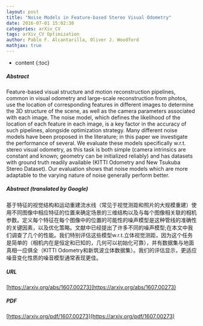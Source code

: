 ```yaml
---
layout: post
title: "Noise Models in Feature-based Stereo Visual Odometry"
date: 2016-07-01 15:02:38
categories: arXiv_CV
tags: arXiv_CV Optimization
author: Pablo F. Alcantarilla, Oliver J. Woodford
mathjax: true
---
```


* content
{:toc}

##### Abstract
Feature-based visual structure and motion reconstruction pipelines, common in visual odometry and large-scale reconstruction from photos, use the location of corresponding features in different images to determine the 3D structure of the scene, as well as the camera parameters associated with each image. The noise model, which defines the likelihood of the location of each feature in each image, is a key factor in the accuracy of such pipelines, alongside optimization strategy. Many different noise models have been proposed in the literature; in this paper we investigate the performance of several. We evaluate these models specifically w.r.t. stereo visual odometry, as this task is both simple (camera intrinsics are constant and known; geometry can be initialized reliably) and has datasets with ground truth readily available (KITTI Odometry and New Tsukuba Stereo Dataset). Our evaluation shows that noise models which are more adaptable to the varying nature of noise generally perform better.

##### Abstract (translated by Google)
基于特征的视觉结构和运动重建流水线（常见于视觉测距和照片的大规模重建）使用不同图像中相应特征的位置来确定场景的三维结构以及与每个图像相关联的相机参数。定义每个特征在每个图像中的位置的可能性的噪声模型是这种管线的准确性的关键因素，以及优化策略。文献中已经提出了许多不同的噪声模型;在本文中我们调查了几个的性能。我们特别评估这些模型w.r.t.立体视觉测距，因为这个任务是简单的（相机内在是恒定和已知的，几何可以初始化可靠），并有数据集与地面真相一应俱全（KITTI Odometry和新筑波立体数据集）。我们的评估显示，更适应噪音变化性质的噪音模型通常表现更佳。

##### URL
[https://arxiv.org/abs/1607.00273](https://arxiv.org/abs/1607.00273)

##### PDF
[https://arxiv.org/pdf/1607.00273](https://arxiv.org/pdf/1607.00273)

